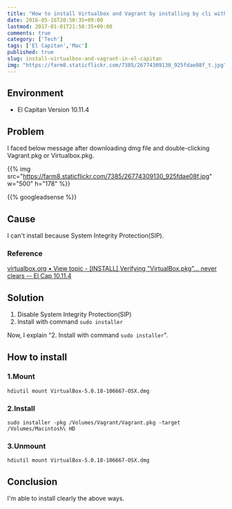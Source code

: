```yaml
---
title: "How to install Virtualbox and Vagrant by installing by cli with Mac El Capitan"
date: 2016-05-16T20:50:35+09:00
lastmod: 2017-01-01T21:50:35+09:00
comments: true
category: ['Tech']
tags: ['El Capitan','Mac']
published: true
slug: install-virtualbox-and-vagrant-in-el-capitan
img: "https://farm8.staticflickr.com/7385/26774309130_925fdae08f_t.jpg"
---
```


## Environment

- El Capitan Version 10.11.4


## Problem

I faced below message after downloading dmg file and double-clicking Vagrant.pkg or Virtualbox.pkg.

{{% img src="https://farm8.staticflickr.com/7385/26774309130_925fdae08f.jpg" w="500" h="178" %}}

<!--more-->
{{% googleadsense %}}


## Cause

I can't install because System Integrity Protection(SIP).

### Reference
[virtualbox.org • View topic - [INSTALL] Verifying "VirtualBox.pkg"... never clears -- El Cap 10.11.4](https://forums.virtualbox.org/viewtopic.php?f=8&t=77122)


## Solution

1. Disable System Integrity Protection(SIP)
2. Install with command `sudo installer`

Now, I explain "2. Install with command `sudo installer`".

## How to install

### 1.Mount

```
hdiutil mount VirtualBox-5.0.18-106667-OSX.dmg
```

### 2.Install

```
sudo installer -pkg /Volumes/Vagrant/Vagrant.pkg -target /Volumes/Macintosh\ HD
```

### 3.Unmount

```
hdiutil mount VirtualBox-5.0.18-106667-OSX.dmg
```

## Conclusion

I'm able to install clearly the above ways.
